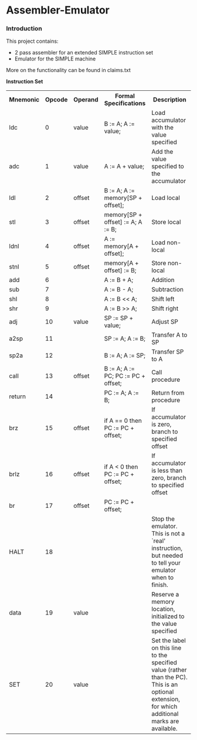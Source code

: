 # Assembler-Emulator
### Introduction
This project contains:
* 2 pass assembler for an extended SIMPLE instruction set
* Emulator for the SIMPLE machine

More on the functionality can be found in claims.txt

<b>Instruction Set</b></br>
<table style="width:100%">
  <tr>
    <th>Mnemonic</th>
    <th>Opcode</th>
    <th>Operand</th>
    <th>Formal Specifications</th>
    <th>Description</th>
  </tr>
  <tr>
    <td>ldc</td>
    <td>0</td>
    <td>value</td>
    <td>B := A; A := value; </td>
    <td>Load accumulator with the value specified </td>
  </tr>
  <tr>
    <td>adc</td>
    <td>1</td>
    <td>value</td>
    <td>A := A + value;</td>
    <td>Add the value specified to the accumulator </td>
  </tr>
  <tr>
    <td>ldl</td>
    <td>2</td>
    <td>offset</td>
    <td>B := A; A := memory[SP + offset];</td>
    <td>Load local</td>
  </tr>
  <tr>
    <td>stl</td>
    <td>3</td>
    <td>offset</td>
    <td>memory[SP + offset] := A; A := B; </td>
    <td>Store local</td>
  </tr>
  <tr>
    <td>ldnl</td>
    <td>4</td>
    <td>offset</td>
    <td>A := memory[A + offset];</td>
    <td>Load non-local</td>
  </tr>
  <tr>
    <td>stnl</td>
    <td>5</td>
    <td>offset</td>
    <td>memory[A + offset] := B; </td>
    <td>Store non-local</td>
  </tr>
  <tr>
    <td>add</td>
    <td>6</td>
    <td></td>
    <td>A := B + A;</td>
    <td>Addition</td>
  </tr>
  <tr>
    <td>sub</td>
    <td>7</td>
    <td></td>
    <td>A := B - A; </td>
    <td>Subtraction</td>
  </tr>
  <tr>
    <td>shl</td>
    <td>8</td>
    <td></td>
    <td>A := B << A; </td>
    <td>Shift left </td>
  </tr>
  <tr>
    <td>shr</td>
    <td>9</td>
    <td></td>
    <td>A := B >> A; </td>
    <td>Shift right</td>
  </tr>
  <tr>
    <td>adj</td>
    <td>10</td>
    <td>value</td>
    <td>SP := SP + value; </td>
    <td>Adjust SP </td>
  </tr>
  <tr>
    <td>a2sp</td>
    <td>11</td>
    <td></td>
    <td>SP := A; A := B; </td>
    <td>Transfer A to SP</td>
  </tr>
  <tr>
    <td>sp2a</td>
    <td>12</td>
    <td></td>
    <td>B := A; A := SP; </td>
    <td>Transfer SP to A </td>
  </tr>
  <tr>
    <td>call</td>
    <td>13</td>
    <td>offset</td>
    <td>B := A; A := PC; PC := PC + offset; </td>
    <td>Call procedure </td>
  </tr>
  <tr>
    <td>return</td>
    <td>14</td>
    <td></td>
    <td>PC := A; A := B; </td>
    <td>Return from procedure </td>
  </tr>
  <tr>
    <td>brz</td>
    <td>15</td>
    <td>offset</td>
    <td>if A == 0 then PC := PC + offset; </td>
    <td>If accumulator is zero, branch to specified offset </td>
  </tr>
  <tr>
    <td>brlz</td>
    <td>16</td>
    <td>offset</td>
    <td>if A < 0 then PC := PC + offset; </td>
    <td>If accumulator is less than zero, branch to specified offset </td>
  </tr>
  <tr>
    <td>br</td>
    <td>17</td>
    <td>offset</td>
    <td>PC := PC + offset; </td>
    <tdBranch to specified offset ></td>
  </tr>
  <tr>
    <td>HALT</td>
    <td>18</td>
    <td></td>
    <td></td>
    <td>Stop the emulator. This is not a `real' instruction, but needed to tell your emulator when to finish. </td>
  </tr>
    <tr>
    <td>data</td>
    <td>19</td>
    <td>value</td>
    <td></td>
    <td>Reserve a memory location, initialized to the value specified</td>
  </tr>
  <tr>
    <td>SET</td>
    <td>20</td>
    <td>value</td>
    <td></td>
    <td>Set the label on this line to the specified value (rather than the PC). This is an optional extension, for which additional marks are available. </td>
  </tr>
</table>
